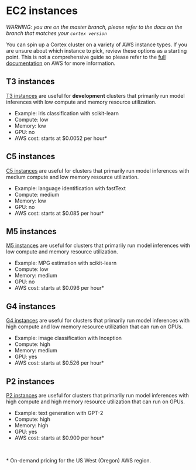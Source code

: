# EC2 instances

_WARNING: you are on the master branch, please refer to the docs on the branch that matches your `cortex version`_

You can spin up a Cortex cluster on a variety of AWS instance types. If you are unsure about which instance to pick, review these options as a starting point. This is not a comprehensive guide so please refer to the [full documentation](https://aws.amazon.com/ec2/instance-types/) on AWS for more information.

## T3 instances

[T3 instances](https://aws.amazon.com/ec2/instance-types/t3/) are useful for **development** clusters that primarily run model inferences with low compute and memory resource utilization.

* Example: iris classification with scikit-learn
* Compute: low
* Memory: low
* GPU: no
* AWS cost: starts at $0.0052 per hour&ast;

## C5 instances

[C5 instances](https://aws.amazon.com/ec2/instance-types/c5/) are useful for clusters that primarily run model inferences with medium compute and low memory resource utilization.

* Example: language identification with fastText
* Compute: medium
* Memory: low
* GPU: no
* AWS cost: starts at $0.085 per hour&ast;

## M5 instances

[M5 instances](https://aws.amazon.com/ec2/instance-types/m5/) are useful for clusters that primarily run model inferences with low compute and memory resource utilization.

* Example: MPG estimation with scikit-learn
* Compute: low
* Memory: medium
* GPU: no
* AWS cost: starts at $0.096 per hour&ast;

## G4 instances

[G4 instances](https://aws.amazon.com/ec2/instance-types/g4/) are useful for clusters that primarily run model inferences with high compute and low memory resource utilization that can run on GPUs.

* Example: image classification with Inception
* Compute: high
* Memory: medium
* GPU: yes
* AWS cost: starts at $0.526 per hour&ast;

## P2 instances

[P2 instances](https://aws.amazon.com/ec2/instance-types/p2/) are useful for clusters that primarily run model inferences with high compute and high memory resource utilization that can run on GPUs.

* Example: text generation with GPT-2
* Compute: high
* Memory: high
* GPU: yes
* AWS cost: starts at $0.900 per hour&ast;

<br>

&ast; On-demand pricing for the US West (Oregon) AWS region.
